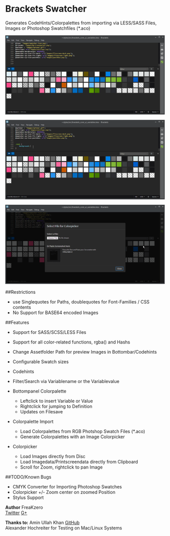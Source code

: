 # Brackets Swatcher  
Generates CodeHints/Colorpalettes from importing via LESS/SASS Files, Images or Photoshop Swatchfiles (*.aco)

![Filter](https://raw.githubusercontent.com/FreaKzero/brackets-swatcher/master/readme/readme-filter.gif)

![Variables](https://raw.githubusercontent.com/FreaKzero/brackets-swatcher/master/readme/readme-variables.gif)

![ColorPicker](https://raw.githubusercontent.com/FreaKzero/brackets-swatcher/master/readme/readme-picker.gif)

##Restrictions  
* use Singlequotes for Paths, doublequotes for Font-Families / CSS contents
* No Support for BASE64 encoded Images

##Features  
* Support for SASS/SCSS/LESS Files
* Support for all color-related functions, rgba() and Hashs
* Change Assetfolder Path for preview Images in Bottombar/Codehints
* Configurable Swatch sizes
* Codehints
* Filter/Search via Variablename or the Variablevalue 

* Bottompanel Colorpalette  
    * Leftclick to insert Variable or Value
    * Rightclick for jumping to Definition
    * Updates on Filesave
    
* Colorpalette Import  
    * Load Colorpalettes from RGB Photshop Swatch Files (*.aco)
    * Generate Colorpalettes with an Image Colorpicker 

* Colorpicker 
	* Load Images directly from Disc
	* Load Imagedata/Printscreendata directly from Clipboard
	* Scroll for Zoom, rightclick to pan Image

##TODO/Known Bugs
* CMYK Converter for Importing Photoshop Swatches	    
* Colorpicker +/- Zoom center on zoomed Position
* Stylus Support

**Author** FreaKzero  
 [Twitter](https://twitter.com/freakzerodotcom) [G+](https://plus.google.com/+FreaKzero)  
 
**Thanks to:** 
Amin Ullah Khan [GitHub](https://github.com/sprintr)  
Alexander Hochreiter for Testing on Mac/Linux Systems
